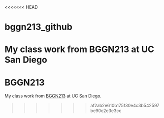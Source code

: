 <<<<<<< HEAD
# bggn213_github
My class work from BGGN213 at UC San Diego
=======
# BGGN213
My class work from [BGGN213](https://bioboot.github.io/bggn213_F24/) at UC San Diego.
>>>>>>> af2ab2e610b175f30e4c3b542597be90c2e3e3cc

